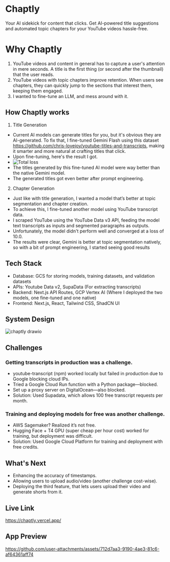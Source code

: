 # Chaptly
Your AI sidekick for content that clicks. Get AI-powered title suggestions and automated topic chapters for your YouTube videos hassle-free.

# Why Chaptly

1) YouTube videos and content in general has to capture a user's attention in mere seconds. A title is the first thing (or second after the thumbnail) that the user reads.
2) YouTube videos with topic chapters improve retention. When users see chapters, they can quickly jump to the sections that interest them, keeping them engaged.
3) I wanted to fine-tune an LLM, and mess around with it.

## How Chaptly works

1) Title Generation

- Current AI models can generate titles for you, but it's obvious they are AI-generated. To fix that, I fine-tuned Gemini Flash using this dataset https://github.com/chris-lovejoy/youtube-titles-and-transcripts, making it smarter and more natural at crafting titles that click.
- Upon fine-tuning, here's the result I got.
- ![Total loss](https://github.com/user-attachments/assets/ddf956d2-4581-4ccd-a8dc-9b5f1576d8f1)
- The titles generated by this fine-tuned AI model were way better than the native Gemini model.
- The generated titles got even better after prompt engineering.

2) Chapter Generation
- Just like with title generation, I wanted a model that’s better at topic segmentation and chapter creation.
- To achieve this, I fine-tuned another model using YouTube transcript data.
- I scraped YouTube using the YouTube Data v3 API, feeding the model text transcripts as inputs and segmented paragraphs as outputs.
- Unfortunately, the model didn't perform well and converged at a loss of 10.0.
- The results were clear, Gemini is better at topic segmentation natively, so with a bit of prompt engineering, I started seeing good results

## Tech Stack
- Database: GCS for storing models, training datasets, and validation datasets
- APIs: Youtube Data v2, SupaData (For extracting transcripts)
- Backend: Next.js API Routes, GCP Vertex AI (Where I deployed the two models, one fine-tuned and one native)
- Frontend: Next.js, React, Tailwind CSS, ShadCN UI

## System Design
![chaptly drawio](https://github.com/user-attachments/assets/8f306acb-5949-4e2f-bbc9-2c1fe2408e79)

## Challenges
### Getting transcripts in production was a challenge.
- youtube-transcript (npm) worked locally but failed in production due to Google blocking cloud IPs.
- Tried a Google Cloud Run function with a Python package—blocked.
- Set up a proxy server on DigitalOcean—also blocked.
- Solution: Used Supadata, which allows 100 free transcript requests per month.
### Training and deploying models for free was another challenge.
- AWS Sagemaker? Realized it’s not free.
- Hugging Face + T4 GPU (super cheap per hour cost) worked for training, but deployment was difficult.
- Solution: Used Google Cloud Platform for training and deployment with free credits.

## What's Next
- Enhancing the accuracy of timestamps.
- Allowing users to upload audio/video (another challenge cost-wise).
- Deploying the third feature, that lets users upload their video and generate shorts from it.

## Live Link
https://chaptly.vercel.app/

## App Preview
https://github.com/user-attachments/assets/712d7aa3-9190-4ae3-81c6-af64361aff74



